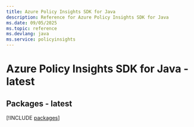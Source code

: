 ```yaml
---
title: Azure Policy Insights SDK for Java
description: Reference for Azure Policy Insights SDK for Java
ms.date: 09/05/2025
ms.topic: reference
ms.devlang: java
ms.service: policyinsights
---
```

# Azure Policy Insights SDK for Java - latest
## Packages - latest
[!INCLUDE [packages](policy-insights-index.md)]